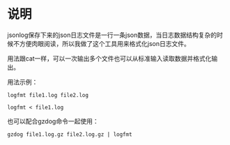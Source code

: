 说明
====

jsonlog保存下来的json日志文件是一行一条json数据，当日志数据结构复杂的时候不方便肉眼阅读，所以我做了这个工具用来格式化json日志文件。

用法跟cat一样，可以一次输出多个文件也可以从标准输入读取数据并格式化输出。

用法示例：

```
logfmt file1.log file2.log

logfmt < file1.log
```

也可以配合gzdog命令一起使用：

```
gzdog file1.log.gz file2.log.gz | logfmt
```
